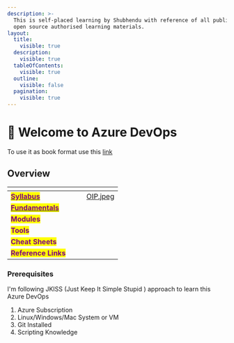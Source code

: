 ```yaml
---
description: >-
  This is self-placed learning by Shubhendu with reference of all public and
  open source authorised learning materials.
layout:
  title:
    visible: true
  description:
    visible: true
  tableOfContents:
    visible: true
  outline:
    visible: false
  pagination:
    visible: true
---
```


# 👋 Welcome to Azure DevOps

To use it as book format use this [link](https://tclub.gitbook.io/azure-devops/)

## Overview

<table data-view="cards"><thead><tr><th></th><th></th><th></th><th data-hidden data-card-cover data-type="files"></th></tr></thead><tbody><tr><td><a href="overview/syllabus.md"><mark style="color:purple;"><strong>Syllabus</strong></mark></a></td><td></td><td></td><td><a href=".gitbook/assets/OIP.jpeg">OIP.jpeg</a></td></tr><tr><td><a href="broken-reference/"><mark style="color:purple;"><strong>Fundamentals</strong></mark></a></td><td></td><td></td><td></td></tr><tr><td><mark style="color:purple;"><strong>Modules</strong></mark></td><td></td><td></td><td></td></tr><tr><td><mark style="color:purple;"><strong>Tools</strong></mark></td><td></td><td></td><td></td></tr><tr><td><mark style="color:purple;"><strong>Cheat Sheets</strong></mark></td><td></td><td></td><td></td></tr><tr><td><mark style="color:purple;"><strong>Reference Links</strong></mark></td><td></td><td></td><td></td></tr></tbody></table>

### Prerequisites

I'm following JKISS (Just Keep It Simple Stupid ) approach to learn this Azure DevOps

1. Azure Subscription
2. Linux/Windows/Mac System or VM
3. Git Installed
4. Scripting Knowledge
